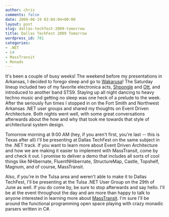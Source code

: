```yaml
---
author: chris
comments: false
date: 2009-06-19 03:04:04+00:00
layout: post
slug: dallas-techfest-2009-tomorrow
title: Dallas TechFest 2009 Tomorrow
wordpress_id: 781
categories:
- .NET
- C#
- MassTransit
- Monads
---
```


It's been a couple of busy weeks! The weekend before my presentations in Arkansas, I decided to forego sleep and go to [Wakarusa](http://www.wakarusa.com/)! The Saturday lineup included two of my favorite electronica acts, [Shpongle](http://www.twistedmusic.com/artists/shpongle) and [Ott](http://www.ottsonic.com/), and introduced to another band STS9. Staying up all night dancing to heavy techno music and getting no sleep was one heck of a prelude to the week. After the seriously fun times I stopped in on the Fort Smith and Northwest Arkansas .NET user groups and shared my thoughts on Event Driven Architecture. Both nights went well, with some great conversations afterwards about the how and why that took me towards that style of architectural system design.





Tomorrow morning at 9:00 AM (hey, if you aren't first, you're last -- this is Texas after all) I'll be presenting at Dallas TechFest on the same subject in the .NET track. If you want to learn more about Event Driven Architecture and how we are making it easier to implement with MassTransit, come by and check it out. I promise to deliver a demo that includes all sorts of cool things like NHibernate, FluentNHibernate, StructureMap, Castle, Topshelf, Magnum, and of course, MassTransit.





Also, if you're in the Tulsa area and weren't able to make it to Dallas TechFest, I'll be presenting at the Tulsa .NET User Group on the 29th of June as well. If you do come by, be sure to stop afterwards and say hello. I'll be at the event throughout the day and am more than happy to talk to anyone interested in learning more about [MassTransit](http://code.google.com/p/masstransit/). I'm sure I'll be around the functional programming open space playing with crazy monadic parsers written in C#.





